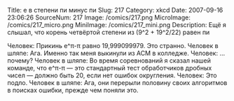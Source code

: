 Title: e в степени пи минус пи 
Slug: 217 
Category: xkcd 
Date: 2007-09-16 23:06:26 
SourceNum: 217 
Image: /comics/217.png 
MicroImage: /comics/217_micro.png 
MiniImage: /comics/217_mini.png 
Description: Ещё я слышал, что корень четвёртой степени из (9^2 + 19^2/22) равен пи 

Человек: Прикинь e^π-π равно 19,999099979. Это странно.
Человек в шляпе: Ага. Именно так меня выкинули из ACM в колледже.
Человек: … почему?
Человек в шляпе: Во время соревнований я сказал нашей команде, что e^π-π — это стандартный тест обработчиков дробных чисел — должно быть 20, если нет ошибок округления.
Человек: Это подло.
Человек в шляпе: Ага, они перерыли половину своих алгоритмов в поисках ошибки, прежде чем поняли это.